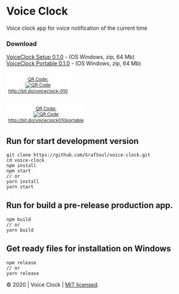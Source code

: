 # Voice Clock

Voice clock app for voice notification of the current time

### Download

[VoiceClock Setup 0.1.0](http://bit.do/voiceclock-010) - (OS Windows, zip, 64 Mb)  
[VoiceClock Portable 0.1.0](http://bit.do/voiceclock010portable) - (OS Windows, zip, 64 Mb)

<span id="qr_code" style="
 display: inline-block;
 margin-top: 7px;
 font-size: 12px;
 text-align: center;
 background-color: white;
 padding: 5px;
"><a href="http://bit.do/voiceclock-010-?qrcode=1" style="border: 0;">QR Code:<br>
<img src="http://chart.apis.google.com/chart?cht=qr&amp;chs=100x100&amp;choe=UTF-8&amp;chld=H%7C0&amp;chl=http://bit.do/voiceclock-010" alt="QR Code" title="Enlarge QR Code">
<br>http://bit.do/voiceclock-010</a>
</span>

<span id="qr_code" style="
 display: inline-block;
 margin-top: 7px;
 font-size: 12px;
 text-align: center;
 background-color: white;
 padding: 5px;
"><a href="http://bit.do/voiceclock010portable-?qrcode=1" style="border: 0;">QR Code:<br>
<img src="http://chart.apis.google.com/chart?cht=qr&amp;chs=100x100&amp;choe=UTF-8&amp;chld=H%7C0&amp;chl=http://bit.do/voiceclock010portable" alt="QR Code" title="Enlarge QR Code">
<br>http://bit.do/voiceclock010portable</a>
</span>

## Run for start development version

```
git clone https://github.com/GrafSoul/voice-clock.git
cd voice-clock
npm install
npm start
// or
yarn install
yarn start
```

## Run for build a pre-release production app.

```
npm build
// or
yarn build
```

## Get ready files for installation on Windows

```
npm release
// or
yarn release
```

&#169; 2020 | Voice Clock | [MIT licensed].

[mit licensed]: https://github.com/GrafSoul/voice-clock/blob/master/LICENSE
